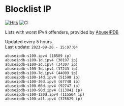 # Blocklist IP

[![Hits](https://hits.seeyoufarm.com/api/count/incr/badge.svg?url=https%3A%2F%2Fgithub.com%2Fborestad%2Fblocklist-ip%2F&count_bg=%2379C83D&title_bg=%23555555&icon=&icon_color=%23E7E7E7&title=hits&edge_flat=false)](https://hits.seeyoufarm.com)  ![CI](https://img.shields.io/github/workflow/status/borestad/blocklist-ip/CI?style=flat-square)

Lists with worst IPv4 offenders, provided by [AbuseIPDB](https://www.abuseipdb.com/)

<!-- FOOTER-PLACEHOLDER -->
Updated every 5 hours<br>
Last update: `2023-09-20 - 15:07:04`
```
abuseipdb-s100.ipv4 (18589 ip)
abuseipdb-s100-1d.ipv4 (30197 ip)
abuseipdb-s100-2d.ipv4 (34307 ip)
abuseipdb-s100-3d.ipv4 (37243 ip)
abuseipdb-s100-7d.ipv4 (44009 ip)
abuseipdb-s100-14d.ipv4 (51598 ip)
abuseipdb-s100-30d.ipv4 (67748 ip)
abuseipdb-s100-60d.ipv4 (92747 ip)
abuseipdb-s100-90d.ipv4 (113841 ip)
abuseipdb-s100-120d.ipv4 (115564 ip)
abuseipdb-s100-all.ipv4 (376629 ip)
```
